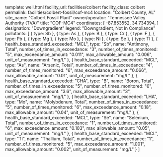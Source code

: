 template: well.html
facility_url: facilities/colbert
facility_class: colbert
permalink: facilities/colbert-fossil/cof-mc4
location: "Colbert County, AL"
site_name: "Colbert Fossil Plant"
owner/operator: "Tennessee Valley Authority (TVA)"
title: "COF-MC4"
coordinates: [
    -87.853552,
    34.734394,
]
designation: "Downgradient"
legend: "Downgradient, Not In Compliance"
pollutants: [
  {
    type: Sb
  },
  {
    type: As
  },
  {
    type: B
  },
  {
    type: Cr
  },
  {
    type: F
  },
  {
    type: Pb
  },
  {
    type: Mg
  },
  {
    type: Mo
  },
  {
    type: Ni
  },
  {
    type: Se
  },
  {
    type: Tl
  },
  {
    health_base_standard_exceeded: "MCL",
    type: "Sb",
    name: "Antimony, Total",
    number_of_times_in_exceedance: "3",
    number_of_times_monitored: "5",
    max_exceedance_amount: "0.011",
    max_allowable_amount: "0.006",
    unit_of_measurement: "mg/L"
  },
  {
    health_base_standard_exceeded: "MCL",
    type: "As",
    name: "Arsenic, Total",
    number_of_times_in_exceedance: "4",
    number_of_times_monitored: "6",
    max_exceedance_amount: "0.066",
    max_allowable_amount: "0.01",
    unit_of_measurement: "mg/L"
  },
  {
    health_base_standard_exceeded: "CHA",
    type: "B",
    name: "Boron, Total",
    number_of_times_in_exceedance: "5",
    number_of_times_monitored: "6",
    max_exceedance_amount: "3.6",
    max_allowable_amount: "3",
    unit_of_measurement: "mg/L"
  },
  {
    health_base_standard_exceeded: "LHA",
    type: "Mo",
    name: "Molybdenum, Total",
    number_of_times_in_exceedance: "5",
    number_of_times_monitored: "6",
    max_exceedance_amount: "0.18",
    max_allowable_amount: "0.04",
    unit_of_measurement: "mg/L"
  },
  {
    health_base_standard_exceeded: "MCL",
    type: "Se",
    name: "Selenium, Total",
    number_of_times_in_exceedance: "1",
    number_of_times_monitored: "6",
    max_exceedance_amount: "0.103",
    max_allowable_amount: "0.05",
    unit_of_measurement: "mg/L"
  },
  {
    health_base_standard_exceeded: "MCL",
    type: "Tl",
    name: "Thallium, Total",
    number_of_times_in_exceedance: "1",
    number_of_times_monitored: "5",
    max_exceedance_amount: "1.001",
    max_allowable_amount: "0.002",
    unit_of_measurement: "mg/L"
  }
]
    